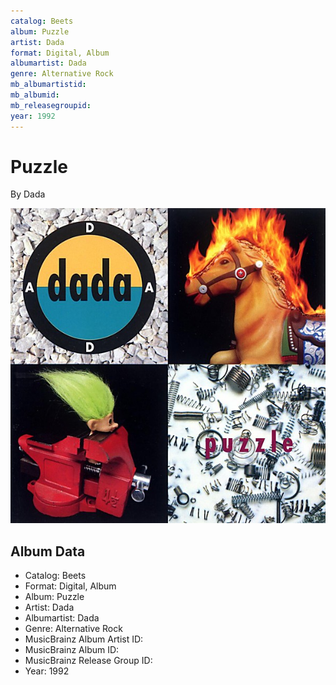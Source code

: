 ```yaml
---
catalog: Beets
album: Puzzle
artist: Dada
format: Digital, Album
albumartist: Dada
genre: Alternative Rock
mb_albumartistid: 
mb_albumid: 
mb_releasegroupid: 
year: 1992
---
```


# Puzzle

By Dada

![](../../assets/beetscovers/Dada-Puzzle.jpg)

## Album Data

- Catalog: Beets
- Format: Digital, Album
- Album: Puzzle
- Artist: Dada
- Albumartist: Dada
- Genre: Alternative Rock
- MusicBrainz Album Artist ID: 
- MusicBrainz Album ID: 
- MusicBrainz Release Group ID: 
- Year: 1992

